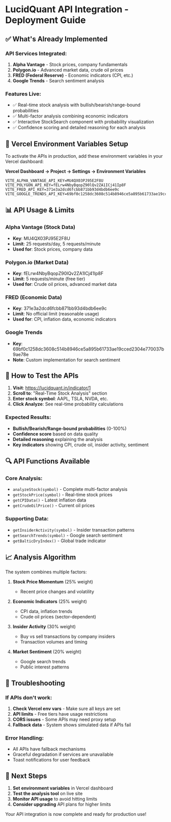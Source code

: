# LucidQuant API Integration - Deployment Guide

## ✅ What's Already Implemented

### API Services Integrated:
1. **Alpha Vantage** - Stock prices, company fundamentals
2. **Polygon.io** - Advanced market data, crude oil prices  
3. **FRED (Federal Reserve)** - Economic indicators (CPI, etc.)
4. **Google Trends** - Search sentiment analysis

### Features Live:
- ✅ Real-time stock analysis with bullish/bearish/range-bound probabilities
- ✅ Multi-factor analysis combining economic indicators
- ✅ Interactive StockSearch component with probability visualization
- ✅ Confidence scoring and detailed reasoning for each analysis

## 🔧 Vercel Environment Variables Setup

To activate the APIs in production, add these environment variables in your Vercel dashboard:

**Vercel Dashboard → Project → Settings → Environment Variables**

```env
VITE_ALPHA_VANTAGE_API_KEY=MU4QX03PJ95E2F8U
VITE_POLYGON_API_KEY=fELrw4NbyBqopZ90lQv2ZA1ICj41Ip8F
VITE_FRED_API_KEY=371e3a2dcd6fcbb871bb93d4bdb6ee9c
VITE_GOOGLE_TRENDS_API_KEY=69bf0c1258dc3608c514b8946ce5a895b61733ae19cced2304e770037b9ae78e
```

## 📊 API Usage & Limits

### Alpha Vantage (Stock Data)
- **Key**: MU4QX03PJ95E2F8U
- **Limit**: 25 requests/day, 5 requests/minute
- **Used for**: Stock prices, company data

### Polygon.io (Market Data)  
- **Key**: fELrw4NbyBqopZ90lQv2ZA1ICj41Ip8F
- **Limit**: 5 requests/minute (free tier)
- **Used for**: Crude oil prices, advanced market data

### FRED (Economic Data)
- **Key**: 371e3a2dcd6fcbb871bb93d4bdb6ee9c
- **Limit**: No official limit (reasonable usage)
- **Used for**: CPI, inflation data, economic indicators

### Google Trends
- **Key**: 69bf0c1258dc3608c514b8946ce5a895b61733ae19cced2304e770037b9ae78e
- **Note**: Custom implementation for search sentiment

## 🚀 How to Test the APIs

1. **Visit**: https://lucidquant.in/indicator/1
2. **Scroll to**: "Real-Time Stock Analysis" section
3. **Enter stock symbol**: AAPL, TSLA, NVDA, etc.
4. **Click Analyze**: See real-time probability calculations

### Expected Results:
- **Bullish/Bearish/Range-bound probabilities** (0-100%)
- **Confidence score** based on data quality
- **Detailed reasoning** explaining the analysis
- **Key indicators** showing CPI, crude oil, insider activity, sentiment

## 🔍 API Functions Available

### Core Analysis:
- `analyzeStock(symbol)` - Complete multi-factor analysis
- `getStockPrice(symbol)` - Real-time stock prices
- `getCPIData()` - Latest inflation data
- `getCrudeOilPrice()` - Current oil prices

### Supporting Data:
- `getInsiderActivity(symbol)` - Insider transaction patterns
- `getSearchTrends(symbol)` - Google search sentiment
- `getBalticDryIndex()` - Global trade indicator

## 📈 Analysis Algorithm

The system combines multiple factors:

1. **Stock Price Momentum** (25% weight)
   - Recent price changes and volatility

2. **Economic Indicators** (25% weight)  
   - CPI data, inflation trends
   - Crude oil prices (sector-dependent)

3. **Insider Activity** (30% weight)
   - Buy vs sell transactions by company insiders
   - Transaction volumes and timing

4. **Market Sentiment** (20% weight)
   - Google search trends
   - Public interest patterns

## 🔧 Troubleshooting

### If APIs don't work:
1. **Check Vercel env vars** - Make sure all keys are set
2. **API limits** - Free tiers have usage restrictions  
3. **CORS issues** - Some APIs may need proxy setup
4. **Fallback data** - System shows simulated data if APIs fail

### Error Handling:
- All APIs have fallback mechanisms
- Graceful degradation if services are unavailable
- Toast notifications for user feedback

## 🎯 Next Steps

1. **Set environment variables** in Vercel dashboard
2. **Test the analysis tool** on live site
3. **Monitor API usage** to avoid hitting limits
4. **Consider upgrading** API plans for higher limits

Your API integration is now complete and ready for production use!
